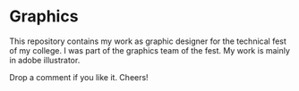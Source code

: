 # Graphics
This repository contains my work as graphic designer for the technical fest of my college.
I was part of the graphics team of the fest.
My work is mainly in adobe illustrator.

Drop a comment if you like it.
Cheers!
